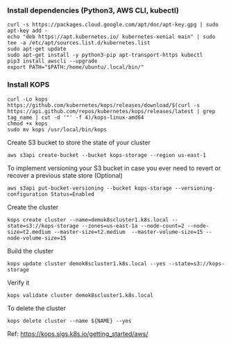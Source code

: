 ### Install dependencies (Python3, AWS CLI, kubectl)
```
curl -s https://packages.cloud.google.com/apt/doc/apt-key.gpg | sudo apt-key add -
echo "deb https://apt.kubernetes.io/ kubernetes-xenial main" | sudo tee -a /etc/apt/sources.list.d/kubernetes.list
sudo apt-get update
sudo apt-get install -y python3-pip apt-transport-https kubectl
pip3 install awscli --upgrade
export PATH="$PATH:/home/ubuntu/.local/bin/"
```

### Install KOPS
```
curl -Lo kops https://github.com/kubernetes/kops/releases/download/$(curl -s https://api.github.com/repos/kubernetes/kops/releases/latest | grep tag_name | cut -d '"' -f 4)/kops-linux-amd64
chmod +x kops
sudo mv kops /usr/local/bin/kops
```

Create S3 bucket to store the state of your cluster
```
aws s3api create-bucket --bucket kops-storage --region us-east-1
```
To implement versioning your S3 bucket in case you ever need to revert or recover a previous state store (Optional)
```
aws s3api put-bucket-versioning --bucket kops-storage --versioning-configuration Status=Enabled
```

Create the cluster
```
kops create cluster --name=demok8scluster1.k8s.local --state=s3://kops-storage --zones=us-east-1a --node-count=2 --node-size=t2.medium --master-size=t2.medium  --master-volume-size=15 --node-volume-size=15
```

Build the cluster
```
kops update cluster demok8scluster1.k8s.local --yes --state=s3://kops-storage
```

Verify it
```
kops validate cluster demok8scluster1.k8s.local
```

To delete the cluster
```
kops delete cluster --name ${NAME} --yes
```

Ref: https://kops.sigs.k8s.io/getting_started/aws/
